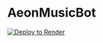 # AeonMusicBot

[![Deploy to Render](https://render.com/images/deploy-to-render-button.svg)](https://render.com/deploy)